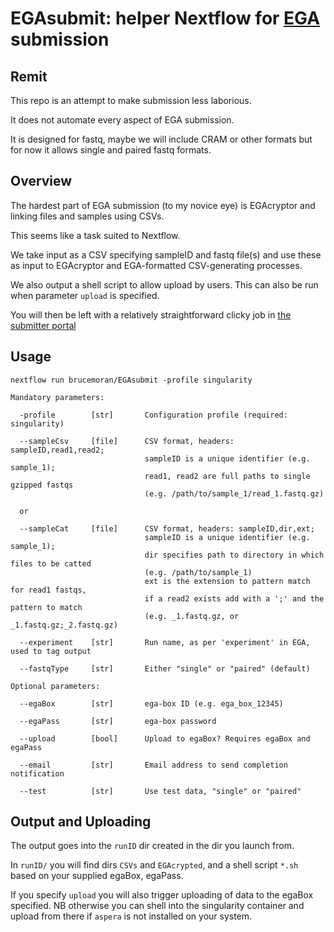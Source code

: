 # EGAsubmit: helper Nextflow for [EGA](https://ega-archive.org/) submission

## Remit
This repo is an attempt to make submission less laborious.

It does not automate every aspect of EGA submission.

It is designed for fastq, maybe we will include CRAM or other formats but for now it allows single and paired fastq formats.

## Overview
The hardest part of EGA submission (to my novice eye) is EGAcryptor and linking files and samples using CSVs.

This seems like a task suited to Nextflow.

We take input as a CSV specifying sampleID and fastq file(s) and use these as input to EGAcryptor and EGA-formatted CSV-generating processes.

We also output a shell script to allow upload by users. This can also be run when parameter `upload` is specified.

You will then be left with a relatively straightforward clicky job in [the submitter portal](https://ega-archive.org/submitter-portal/)

## Usage
```
nextflow run brucemoran/EGAsubmit -profile singularity

Mandatory parameters:

  -profile        [str]       Configuration profile (required: singularity)

  --sampleCsv     [file]      CSV format, headers: sampleID,read1,read2;
                              sampleID is a unique identifier (e.g. sample_1);
                              read1, read2 are full paths to single gzipped fastqs
                              (e.g. /path/to/sample_1/read_1.fastq.gz)

  or

  --sampleCat     [file]      CSV format, headers: sampleID,dir,ext;
                              sampleID is a unique identifier (e.g. sample_1);
                              dir specifies path to directory in which files to be catted
                              (e.g. /path/to/sample_1)
                              ext is the extension to pattern match for read1 fastqs,
                              if a read2 exists add with a ';' and the pattern to match
                              (e.g. _1.fastq.gz, or _1.fastq.gz;_2.fastq.gz)

  --experiment    [str]       Run name, as per 'experiment' in EGA, used to tag output

  --fastqType     [str]       Either "single" or "paired" (default)

Optional parameters:

  --egaBox        [str]       ega-box ID (e.g. ega_box_12345)

  --egaPass       [str]       ega-box password

  --upload        [bool]      Upload to egaBox? Requires egaBox and egaPass

  --email         [str]       Email address to send completion notification

  --test          [str]       Use test data, "single" or "paired"
```

## Output and Uploading
The output goes into the `runID` dir created in the dir you launch from.

In `runID/` you will find dirs `CSVs` and `EGAcrypted`, and a shell script `*.sh` based on your supplied egaBox, egaPass.

If you specify `upload` you will also trigger uploading of data to the egaBox specified. NB otherwise you can shell into the singularity container and upload from there if `aspera` is not installed on your system.
